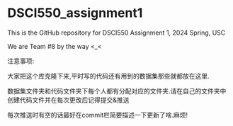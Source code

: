 # DSCI550_assignment1
This is the GitHub repository for DSCI550 Assignment 1, 2024 Spring, USC 

We are Team #8 by the way <_<

注意事项:

大家把这个库克隆下来,平时写的代码还有用到的数据集那些就都放在这里.

数据集文件夹和代码文件夹下每个人都有分配对应的文件夹.请在自己的文件夹中创建代码文件并在每次更改后记得提交&推送

每次推送时有空的话最好在commit栏简要描述一下更新了啥.麻烦!


